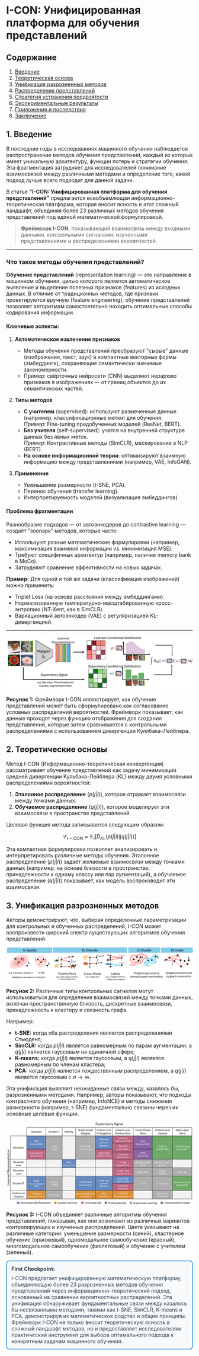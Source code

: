 # I-CON: Унифицированная платформа для обучения представлений  

## Содержание  
1. [Введение](#введение)  
2. [Теоретическая основа](#теоретическая-основа)  
3. [Унификация разрозненных методов](#унификация-разрозненных-методов)  
4. [Распределения представлений](#распределения-представлений)  
5. [Стратегия устранения предвзятости](#стратегия-устранения-предвзятости)  
6. [Экспериментальные результаты](#экспериментальные-результаты)  
7. [Приложения и последствия](#приложения-и-последствия)  
8. [Заключение](#заключение)  

## **1. Введение**

В последние годы в исследованиях машинного обучения наблюдается распространение методов обучения представлений, каждый из которых имеет уникальную архитектуру, функции потерь и стратегии обучения. Эта фрагментация затрудняет для исследователей понимание взаимосвязей между различными методами и определение того, какой подход лучше всего подходит для данной задачи.  

В статье **"I-CON: Унифицированная платформа для обучения представлений"** предлагается всеобъемлющая информационно-теоретическая платформа, которая вносит ясность в этот сложный ландшафт, объединяя более 23 различных методов обучения представлений под единой математической формулировкой.  

> **Фреймворк I-CON**, показывающий взаимосвязь между входными данными, контрольными сигналами, изученными представлениями и распределениями вероятностей.  

---

### **Что такое методы обучения представлений?**

**Обучение представлений** (representation learning) — это направление в машинном обучении, целью которого является автоматическое выявление и выделение полезных признаков (features) из исходных данных. В отличие от традиционных методов, где признаки проектируются вручную (feature engineering), обучение представлений позволяет алгоритмам самостоятельно находить оптимальные способы кодирования информации.

#### Ключевые аспекты:
1. **Автоматическое извлечение признаков**  
   - Методы обучения представлений преобразуют "сырые" данные (изображения, текст, звук) в компактные векторные формы (эмбеддинги), сохраняющие семантически значимые закономерности.
   - Пример: свёрточные нейросети (CNN) выделяют иерархию признаков в изображениях — от границ объектов до их семантических частей.

2. **Типы методов**  
   - **С учителем** (supervised): используют размеченные данные (например, классификационные метки) для обучения.  
     *Пример:* Fine-tuning предобученных моделей (ResNet, BERT).  
   - **Без учителя** (self-supervised): учатся на внутренней структуре данных без явных меток.  
     *Пример:* Контрастивные методы (SimCLR), маскирование в NLP (BERT).  
   - **На основе информационной теории**: оптимизируют взаимную информацию между представлениями (например, VAE, InfoGAN).  

3. **Применение**  
   - Уменьшение размерности (t-SNE, PCA).  
   - Перенос обучения (transfer learning).  
   - Интерпретируемость моделей (визуализация эмбеддингов).  

#### Проблема фрагментации
Разнообразие подходов — от автоэнкодеров до contrastive learning — создаёт "зоопарк" методов, которые часто:  
- Используют разные математические формулировки (например, максимизация взаимной информации vs. минимизация MSE).  
- Требуют специфичных архитектур (например, наличие memory bank в MoCo).  
- Затрудняют сравнение эффективности на новых задачах.  

**Пример:** Для одной и той же задачи (классификация изображений) можно применить:  
- Triplet Loss (на основе расстояний между эмбеддингами).  
- Нормализованную температурно-масштабированную кросс-энтропию (NT-Xent, как в SimCLR).  
- Вариационный автоэнкодер (VAE) с регуляризацией KL-дивергенцией.

---

![Рисунок 1](https://raw.githubusercontent.com/Verbasik/Weekly-arXiv-ML-AI-Research-Review/refs/heads/develop/2025/week-19/assets/Image_01.png)

**Рисунок 1:** Фреймворк I-CON иллюстрирует, как обучение представлений может быть сформулировано как согласование условных распределений вероятностей. Фреймворк показывает, как данные проходят через функцию отображения для создания представлений, которые затем сравниваются с контрольными распределениями с использованием дивергенции Куллбака-Лейблера.

## **2. Теоретические основы**

Метод I-CON (Информационно-теоретическая конвергенция) рассматривает обучение представлений как задачу минимизации средней дивергенции Кульбака-Лейблера (KL) между двумя условными распределениями вероятностей:

1. **Эталонное распределение** $( p(j|i) )$, которое отражает взаимосвязи между точками данных.  
2. **Обучаемое распределение** $( q(j|i) )$, которое моделирует эти взаимосвязи в пространстве представлений.  

Целевая функция метода записывается следующим образом:  

$$
\mathcal{L}_{I-CON} = \mathbb{E}_i \left[ D_{KL}(p(j|i) \| q(j|i)) \right]
$$

Эта компактная формулировка позволяет анализировать и интерпретировать различные методы обучения. Эталонное распределение $( p(j|i) )$ задаёт желаемые взаимосвязи между точками данных (например, на основе близости в пространстве, принадлежности к одному классу или пар аугментаций), а обучаемое распределение $( q(j|i) )$ показывает, как модель воспроизводит эти взаимосвязи.

## **3. Унификация разрозненных методов**

Авторы демонстрируют, что, выбирая определенные параметризации для контрольных и обученных распределений, I-CON может воспроизвести широкий спектр существующих алгоритмов обучения представлений:

![Рисунок 2](https://raw.githubusercontent.com/Verbasik/Weekly-arXiv-ML-AI-Research-Review/refs/heads/develop/2025/week-19/assets/Image_02.png)

**Рисунок 2:** Различные типы контрольных сигналов могут использоваться для определения взаимосвязей между точками данных, включая пространственную близость, дискретные взаимосвязи, принадлежность к кластеру и связность графа.

Например:

- **t-SNE:** когда оба распределения являются распределениями Стьюдент;
- **SimCLR:** когда $p(j|i)$ является равномерным по парам аугментации, а $q(j|i)$ является гауссовым на единичной сфере;
- **K-means:** когда $p(j|i)$ является гауссовым, а $q(j|i)$ является равномерным по членам кластера;
- **PCA:** когда $p(j|i)$ является тождественным распределением, а $q(j|i)$ является гауссовым с $σ→∞$.

Эта унификация выявляет неожиданные связи между, казалось бы, разрозненными методами. Например, авторы показывают, что подходы контрастного обучения (например, InfoNCE) и методы снижения размерности (например, t-SNE) фундаментально связаны через их основные целевые функции.

![Рисунок 3](https://raw.githubusercontent.com/Verbasik/Weekly-arXiv-ML-AI-Research-Review/refs/heads/develop/2025/week-19/assets/Image_03.png)

**Рисунок 3:** I-CON объединяет различные алгоритмы обучения представлений, показывая, как они возникают из различных вариантов контролирующих и изученных распределений. Цвета указывают на различные категории: уменьшение размерности (синий), кластерное обучение (оранжевый), одномодальное самообучение (красный), многомодальное самообучение (фиолетовый) и обучение с учителем (зеленый).

<div style="border: 2px solid #3498db; border-radius: 8px; padding: 12px; background-color: #f8f9fa; margin: 10px 0;">
<p style="margin: 0; font-weight: bold; color: #2c3e50;">First Checkpoint:</p>
<p style="margin: 8px 0 0 0; color: #2c3e50;">I-CON предлагает унифицированную математическую платформу, объединяющую более 23 разрозненных методов обучения представлений через информационно-теоретический подход, основанный на сравнении вероятностных распределений. Эта унификация обнаруживает фундаментальные связи между казалось бы несвязанными методами, такими как t-SNE, SimCLR, K-means и PCA, демонстрируя их математическое родство и общие принципы. Фреймворк I-CON не только вносит теоретическую ясность в сложный ландшафт методов, но и предоставляет исследователям практический инструмент для выбора оптимального подхода к конкретным задачам машинного обучения.</p>
</div>
